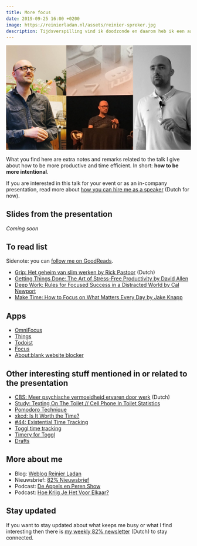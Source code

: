 ```yaml
---
title: More focus
date: 2019-09-25 16:00 +0200
image: https://reinierladan.nl/assets/reinier-spreker.jpg
description: Tijdsverspilling vind ik doodzonde en daarom heb ik een aantal methodes om dit in mijn eigen leven te verminderen. Zo ook tijdens mijn interne bedrijfspresentatie bij Apenkooi Events op 26 september 2019.
---
```


![Reinier Ladan giving presentations](/assets/reinier-spreker.jpg)

What you find here are extra notes and remarks related to the talk I give about how to be more productive and time efficient. In short: **how to be more intentional**.

If you are interested in this talk for your event or as an in-company presentation, read more about [how you can hire me as a speaker](/spreker/) (Dutch for now).

## Slides from the presentation

_Coming soon_

## To read list

Sidenote: you can [follow me on GoodReads](https://www.goodreads.com/user/show/22724505-reinier-ladan).

- [Grip: Het geheim van slim werken by Rick Pastoor](https://www.goodreads.com/book/show/41183951-grip?from_search=true) (Dutch)
- [Getting Things Done: The Art of Stress-Free Productivity by David Allen](https://www.goodreads.com/book/show/1633.Getting_Things_Done?from_search=true)
- [Deep Work: Rules for Focused Success in a Distracted World by Cal Newport](https://www.goodreads.com/book/show/25744928-deep-work?from_search=true)
- [Make Time: How to Focus on What Matters Every Day by Jake Knapp](https://www.goodreads.com/book/show/37880811-make-time?from_search=true)

## Apps

- [OmniFocus](https://www.omnigroup.com/omnifocus)
- [Things](https://culturedcode.com/things/)
- [Todoist](https://todoist.com)
- [Focus](https://heyfocus.com)
- [About:blank website blocker](https://itunes.apple.com/us/app/about-blank/id1239181721?mt=8)

## Other interesting stuff mentioned in or related to the presentation

- [CBS: Meer psychische vermoeidheid ervaren door werk](https://www.cbs.nl/nl-nl/nieuws/2018/46/meer-psychische-vermoeidheid-ervaren-door-werk) (Dutch)
- [Study: Texting On The Toilet // Cell Phone In Toilet Statistics](https://www.bankmycell.com/blog/cell-phone-usage-in-toilet-survey)
- [Pomodoro Technique](https://en.wikipedia.org/wiki/Pomodoro_Technique)
- [xkcd: Is It Worth the Time?](https://xkcd.com/1205/)
- [#44: Existential Time Tracking](https://www.relay.fm/cortex/44)
- [Toggl time tracking](https://toggl.com)
- [Timery for Toggl](https://www.macstories.net/stories/timery-for-toggl-the-macstories-review/)
- [Drafts](https://getdrafts.com)

## More about me

- Blog: [Weblog Reinier Ladan](https://reinierladan.nl/blog/)
- Nieuwsbrief: [82% Nieuwsbrief](https://82procent.nl)
- Podcast: [De Appels en Peren Show](https://appelsenperenshow.nl)
- Podcast: [Hoe Krijg Je Het Voor Elkaar?](https://hoekrijgjehetvoorelkaar.nl)

## Stay updated

If you want to stay updated about what keeps me busy or what I find interesting then there is [my weekly 82% newsletter](/82procent) (Dutch) to stay connected.
